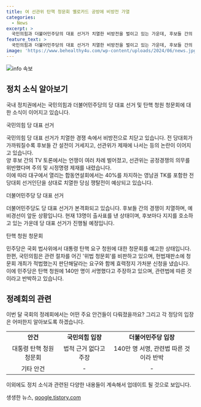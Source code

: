 ```yaml
---
title: 여 선관위 탄핵 청문회 옐로카드 공방에 비방전 가열
categories:
  - News
excerpt: >
  국민의힘과 더불어민주당의 대표 선거가 치열한 비방전을 벌이고 있는 가운데, 후보들 간의 공정경쟁을 위반한 행위로 선거관리위원회가 제재 조치를 내렸습니다. 또한 국회 법사위에서 대통령 탄핵 요구 청원에 대한 청문회를 예고하고, 관련된 법적 근거에 대한 논란이 이어지고 있습니다. 정치권 소식을 집중 취재한 신현정 기자의 보도입니다. (150자)
feature_text: >
  국민의힘과 더불어민주당의 대표 선거가 치열한 비방전을 벌이고 있는 가운데, 후보들 간의 공정경쟁을 위반한 행위로 선거관리위원회가 제재 조치를 내렸습니다. 또한 국회 법사위에서 대통령 탄핵 요구 청원에 대한 청문회를 예고하고, 관련된 법적 근거에 대한 논란이 이어지고 있습니다. 정치권 소식을 집중 취재한 신현정 기자의 보도입니다. (150자)
image: 'https://www.behealthy4u.com/wp-content/uploads/2024/06/news.jpg'
---
```


<p><img src="https://www.behealthy4u.com/wp-content/uploads/2024/06/news.jpg" alt="info 속보" /></p>

<h2 data-ke-size="size26">정치 소식 알아보기</h2>

<p>국내 정치권에서는 국민의힘과 더불어민주당의 당 대표 선거 및 탄핵 청원 청문회에 대한 소식이 이어지고 있습니다.</p>

<p data-ke-size="size16">국민의힘 당 대표 선거</p>

<p>국민의힘 당 대표 선거가 치열한 경쟁 속에서 비방전으로 치닫고 있습니다. 전 당대회가 가까워질수록 후보들 간 설전이 거세지고, 선관위가 제재에 나서는 등의 논란이 이어지고 있습니다.<br>
양 후보 간의 TV 토론에서는 언쟁이 여러 차례 벌어졌고, 선관위는 공정경쟁의 의무를 위반했다며 주의 및 시정명령 제재를 내렸습니다.<br>
이에 따라 대구에서 열리는 합동연설회에서는 40%를 차지하는 영남권 TK를 포함한 전당대회 선거인단을 상대로 치열한 당심 쟁탈전이 예상되고 있습니다.</p>

<p data-ke-size="size16">더불어민주당 당 대표 선거</p>

<p>더불어민주당도 당 대표 선거가 본격화되고 있습니다. 후보들 간의 경쟁이 치열하며, 예비경선이 앞둔 상황입니다. 현재 13명이 출사표를 낸 상태이며, 후보마다 지지를 호소하고 있는 가운데 당 대표 선거가 진행될 예정입니다.</p>

<p data-ke-size="size16">탄핵 청원 청문회</p>

<p>민주당은 국회 법사위에서 대통령 탄핵 요구 청원에 대한 청문회를 예고한 상태입니다. 한편, 국민의힘은 관련 절차를 어긴 '위법 청문회'를 비판하고 있으며, 헌법재판소에 청문회 개최가 적법했는지 판단해달라는 요구와 함께 효력정지 가처분 신청을 냈습니다. 이에 민주당은 탄핵 청원에 140만 명이 서명했다고 주장하고 있으며, 관련법에 따른 것이라고 반박하고 있습니다.</p>

<h2 data-ke-size="size26">정례회의 관련</h2>

<p>이번 달 국회의 정례회에서는 어떤 주요 안건들이 다뤄졌을까요? 그리고 각 정당의 입장은 어떠한지 알아보도록 하겠습니다. </p>

<table>
  <tr>
    <td style="text-align: center; height: 17px;"><b>안건</b></td>
    <td style="text-align: center; height: 17px;"><b>국민의힘 입장</b></td>
    <td style="text-align: center; height: 17px;"><b>더불어민주당 입장</b></td>
  </tr>
  <tr>
    <td style="text-align: center; height: 17px;">대통령 탄핵 청원 청문회</td>
    <td style="text-align: center; height: 17px;">법적 근거 없다고 주장</td>
    <td style="text-align: center; height: 17px;">140만 명 서명, 관련법 따른 것이라 반박</td>
  </tr>
  <tr>
    <td style="text-align: center; height: 17px;">기타 안건</td>
    <td style="text-align: center; height: 17px;">-</td>
    <td style="text-align: center; height: 17px;">-</td>
  </tr>
</table>

<p>이외에도 정치 소식과 관련된 다양한 내용들이 계속해서 업데이트 될 것으로 보입니다.</p>
생생한 뉴스, <a href="https://qoogle.tistory.com" rel="dofollow">qoogle.tistory.com</a>



